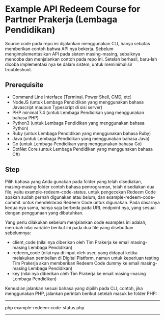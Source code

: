 # Example API Redeem Course for Partner Prakerja (Lembaga Pendidikan)

Source code pada repo ini dijalankan menggunakan CLI, hanya sebatas memberikan contoh bahwa API nya bekerja. Sebelum mengimplementasikan API pada sistem masing-masing, sebaiknya mencoba dan menjalankan contoh pada repo ini. Setelah berhasil, baru-lah dicoba implementasi nya ke dalam sistem, untuk meminimalisir troubleshoot.

## Prerequisite

- Command Line Interface (Terminal, Power Shell, CMD, etc)
- NodeJS (untuk Lembaga Pendidikan yang menggunakan bahasa Javascript maupun Typescript di sisi server)
- PHP minimal 7.4 (untuk Lembaga Pendidikan yang menggunakan bahasa PHP)
- Python3 (untuk Lembaga Pendidikan yang menggunakan bahasa Python)
- Ruby (untuk Lembaga Pendidikan yang menggunakan bahasa Ruby)
- Java (untuk Lembaga Pendidikan yang menggunakan bahasa Java)
- Go (untuk Lembaga Pendidikan yang menggunakan bahasa Go)
- DotNet Core (untuk Lembaga Pendidikan yang menggunakan bahasa C#)

## Step

Pilih bahasa yang Anda gunakan pada folder yang telah disediakan, masing-masing folder contoh bahasa pemrograman, telah disediakan dua file, yaitu example-redeem-code-status.<EXT> untuk pengecekan Redeem Code apakah sudah pernah digunakan atau belum, dan example-redeem-code-commit.<EXT> untuk mendeklarasi Redeem Code untuk digunakan. Pada dasarnya kedua nya sama, hanya saja berbeda pada URL endpoint nya, yang sesuai dengan penggunaan yang dibutuhkan.

Yang perlu dilakukan sebelum menjalankan code examples ini adalah, merubah nilai variable berikut ini pada dua file yang disebutkan sebelumnya:
- client_code (nilai nya diberikan oleh Tim Prakerja ke email masing-masing Lembaga Pendidikan)
- redeem_code (nilai nya di input oleh user, yang didapat ketika melakukan pembelian di Digital Platform, namun untuk keperluan testing Tim Prakerja akan memberikan Redeem Code dummy ke email masing-masing Lembaga Pendidikan)
- key (nilai nya diberikan oleh Tim Prakerja ke email masing-masing Lembaga Pendidikan)

Kemudian jalankan sesuai bahasa yang dipilih pada CLI, contoh, jika menggunakan PHP, jalankan perintah berikut setelah masuk ke folder PHP:

***
php example-redeem-code-status.php
***

